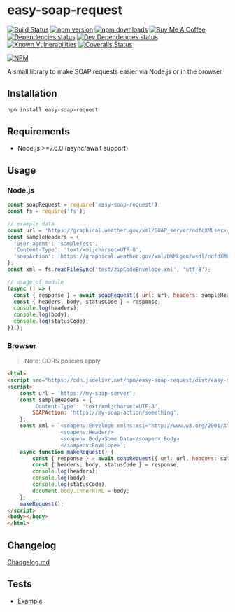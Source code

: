 # easy-soap-request

[![Build Status](https://img.shields.io/travis/circa10a/easy-soap-request/master?style=flat-square)](https://travis-ci.org/circa10a/easy-soap-request)
[![npm version](https://img.shields.io/npm/v/easy-soap-request.svg?style=flat-square)](https://www.npmjs.com/package/easy-soap-request)
[![npm downloads](https://img.shields.io/npm/dm/easy-soap-request.svg?style=flat-square)](https://npm-stat.com/charts.html?package=easy-soap-request&from=2018-03-29)
[![Buy Me A Coffee](https://img.shields.io/badge/BuyMeACoffee-Donate-ff813f.svg?logo=CoffeeScript&style=flat-square)](https://www.buymeacoffee.com/caleblemoine)
[![Dependencies status](https://img.shields.io/david/circa10a/easy-soap-request.svg?style=flat-square)](https://david-dm.org/circa10a/easy-soap-request#info=dependencies)
[![Dev Dependencies status](https://img.shields.io/david/dev/circa10a/easy-soap-request.svg?style=flat-square)](https://david-dm.org/circa10a/easy-soap-request?type=dev)
[![Known Vulnerabilities](https://snyk.io/test/github/circa10a/easy-soap-request/badge.svg?style=flat-square)](https://snyk.io/test/github/circa10a/easy-soap-request?targetFile=package.json)
[![Coveralls Status](https://img.shields.io/coveralls/github/circa10a/easy-soap-request.svg?style=flat-square)](https://coveralls.io/github/circa10a/easy-soap-request)

[![NPM](https://nodei.co/npm/easy-soap-request.png?downloads=true&downloadRank=true&stars=true)](https://nodei.co/npm/easy-soap-request)

A small library to make SOAP requests easier via Node.js or in the browser

## Installation

```bash
npm install easy-soap-request
```

## Requirements
  - Node.js >=7.6.0 (async/await support)

## Usage

### Node.js

```js
const soapRequest = require('easy-soap-request');
const fs = require('fs');

// example data
const url = 'https://graphical.weather.gov/xml/SOAP_server/ndfdXMLserver.php';
const sampleHeaders = {
  'user-agent': 'sampleTest',
  'Content-Type': 'text/xml;charset=UTF-8',
  'soapAction': 'https://graphical.weather.gov/xml/DWMLgen/wsdl/ndfdXML.wsdl#LatLonListZipCode',
};
const xml = fs.readFileSync('test/zipCodeEnvelope.xml', 'utf-8');

// usage of module
(async () => {
  const { response } = await soapRequest({ url: url, headers: sampleHeaders, xml: xml, timeout: 1000 }); // Optional timeout parameter(milliseconds)
  const { headers, body, statusCode } = response;
  console.log(headers);
  console.log(body);
  console.log(statusCode);
})();
```

### Browser

> Note: CORS policies apply

```html
<html>
<script src="https://cdn.jsdelivr.net/npm/easy-soap-request/dist/easy-soap-request.js"></script>
<script>
    const url = 'https://my-soap-server';
    const sampleHeaders = {
        'Content-Type': 'text/xml;charset=UTF-8',
        SOAPAction: 'https://my-soap-action/something',
    };
    const xml = `<soapenv:Envelope xmlns:xsi="http://www.w3.org/2001/XMLSchema-instance" xmlns:xsd="http://www.w3.org/2001/XMLSchema" xmlns:soapenv="http://schemas.xmlsoap.org/soap/envelope/">
                 <soapenv:Header/>
                 <soapenv:Body>Some Data</soapenv:Body>
                 </soapenv:Envelope>`;
    async function makeRequest() {
        const { response } = await soapRequest({ url: url, headers: sampleHeaders, xml: xml, timeout: 1000 });
        const { headers, body, statusCode } = response;
        console.log(headers);
        console.log(body);
        console.log(statusCode);
        document.body.innerHTML = body;
    };
    makeRequest();
</script>
<body></body>
</html>
```

## Changelog

[Changelog.md](CHANGELOG.md)

## Tests

* [Example](https://github.com/circa10a/easy-soap-request/tree/master/test)
